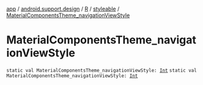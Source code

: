 [app](../../../index.md) / [android.support.design](../../index.md) / [R](../index.md) / [styleable](index.md) / [MaterialComponentsTheme_navigationViewStyle](./-material-components-theme_navigation-view-style.md)

# MaterialComponentsTheme_navigationViewStyle

`static val MaterialComponentsTheme_navigationViewStyle: `[`Int`](https://kotlinlang.org/api/latest/jvm/stdlib/kotlin/-int/index.html)
`static val MaterialComponentsTheme_navigationViewStyle: `[`Int`](https://kotlinlang.org/api/latest/jvm/stdlib/kotlin/-int/index.html)